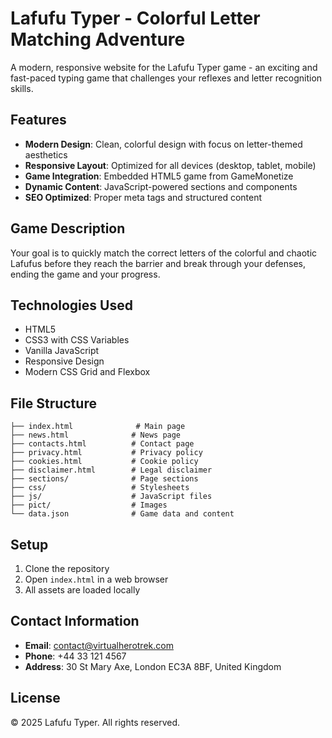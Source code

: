 # Lafufu Typer - Colorful Letter Matching Adventure

A modern, responsive website for the Lafufu Typer game - an exciting and fast-paced typing game that challenges your reflexes and letter recognition skills.

## Features

- **Modern Design**: Clean, colorful design with focus on letter-themed aesthetics
- **Responsive Layout**: Optimized for all devices (desktop, tablet, mobile)
- **Game Integration**: Embedded HTML5 game from GameMonetize
- **Dynamic Content**: JavaScript-powered sections and components
- **SEO Optimized**: Proper meta tags and structured content

## Game Description

Your goal is to quickly match the correct letters of the colorful and chaotic Lafufus before they reach the barrier and break through your defenses, ending the game and your progress.

## Technologies Used

- HTML5
- CSS3 with CSS Variables
- Vanilla JavaScript
- Responsive Design
- Modern CSS Grid and Flexbox

## File Structure

```
├── index.html              # Main page
├── news.html              # News page
├── contacts.html          # Contact page
├── privacy.html           # Privacy policy
├── cookies.html           # Cookie policy
├── disclaimer.html        # Legal disclaimer
├── sections/              # Page sections
├── css/                   # Stylesheets
├── js/                    # JavaScript files
├── pict/                  # Images
└── data.json              # Game data and content
```

## Setup

1. Clone the repository
2. Open `index.html` in a web browser
3. All assets are loaded locally

## Contact Information

- **Email**: contact@virtualherotrek.com
- **Phone**: +44 33 121 4567
- **Address**: 30 St Mary Axe, London EC3A 8BF, United Kingdom

## License

© 2025 Lafufu Typer. All rights reserved.
